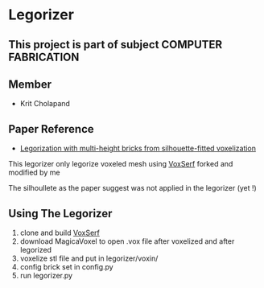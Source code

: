 # Legorizer

## This project is part of subject COMPUTER FABRICATION


## Member 

- Krit Cholapand 

## Paper Reference

- [Legorization with multi-height bricks from silhouette-fitted voxelization](https://dl.acm.org/doi/10.1145/3095140.3095180)

This legorizer only legorize voxeled mesh using [VoxSerf](https://github.com/flapperz/VoxSurf) forked and modified by me

The silhoullete as the paper suggest was not applied in the legorizer (yet !)

## Using The Legorizer

1. clone and build [VoxSerf](https://github.com/flapperz/VoxSurf)
2. download MagicaVoxel to open .vox file after voxelized and after legorized
3. voxelize stl file and put in legorizer/voxin/
4. config brick set in config.py
5. run legorizer.py

